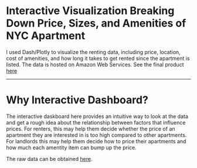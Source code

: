 # Interactive Visualization Breaking Down Price, Sizes, and Amenities of NYC Apartment


I used Dash/Plotly to visualize the renting data, including price, location, cost of amenities, and how long it takes to get rented since the apartment is listed.
The data is hosted on Amazon Web Services.
See the final product [here](http://streeteasy-dashboard-aws-dev.us-west-2.elasticbeanstalk.com/)

---

# Why Interactive Dashboard?

The interactive daskboard here provides an intuitive way to look at the data and get a rough idea about the relationship between factors that influence prices. For renters, this may help them decide whether the price of an apartment they are interested in is too high compared to other apartments. For landlords this may help them decide how to price their apartments and how much each amentity item can bump up the price.

The raw data can be obtained [here](https://github.com/purcelba/streeteasy_scrape). 
